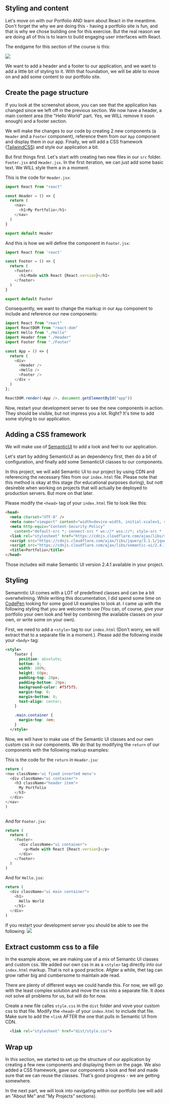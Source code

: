 ## Styling and content

Let's move on with our Portfolio AND learn about React in the meantime. Don't forget the why we are doing this - having a portfolio site is fun, and that is why we chose building one for this exercise. But the real reason we are doing all of this is to learn to build engaging user interfaces with React. 

The endgame for this section of the course is this:

![](react_portfolio_2_tailwind_hello_world.png)

We want to add a header and a footer to our application, and we want to add a little bit of styling to it. With that foundation, we will be able to move on and add some content to our portfolio site.

## Create the page structure
If you look at the screenshot above, you can see that the application has changed since we left off in the previous section. We now have a header, a main content area (the "Hello World" part. Yes, we WILL remove it soon enough) and a footer section.

We will make the changes to our code by creating 2 new components (a `Header` and a `Footer` component), reference them from our `App` component and display them in our app. Finally, we will add a CSS framework ([TailwindCSS](https://tailwindcss.com/docs/what-is-tailwind/)) and style our application a bit. 

But first things first. Let's start with creating two new files in our `src` folder. `Footer.jsx` and `Header.jsx`. In the first iteration, we can just add some basic text. We WILL style them a in a moment. 

This is the code for `Header.jsx`: 
```javascript
import React from "react"

const Header = () => {
  return (
    <nav>
      <h1>My Portfolio</h1>
    </nav>
  )
}

export default Header
```
And this is how we will define the component in `Footer.jsx`:
```javascript
import React from 'react'

const Footer = () => {
  return (
    <footer>
      <h1>Made with React {React.version}</h1>
    </footer>
  )
}

export default Footer
```

Consequently, we want to change the markup in our `App` component to include and reference our new components:

```javascript
import React from "react"
import ReactDOM from "react-dom"
import Hello from "./Hello"
import Header from "./Header"
import Footer from "./Footer"

const App = () => {
  return (
    <div>
      <Header />
      <Hello />
      <Footer />
    </div >
  )
};

ReactDOM.render(<App />, document.getElementById("app"))
```

Now, restart your development server to see the new components in action. They should be visible, but not impress you a lot. Right? It's time to add some styling to our application.

## Adding a CSS framework
We will make use of [SemanticUI](https://semantic-ui.com/introduction/getting-started.html) to add a look and feel to our application. 

Let's start by adding SemanticUI as an dependency first, then do a bit of configuration, and finally add some SemanticUI classes to our components.

In this project, we will add Semantic UI to our project by using CDN and referencing the necessary files from our `index.html` file. Please note that this method is okay at this stage (for educational purposes during), but nott desireble when working on projects that will actually be deployed to production servers. But more on that later. 

Please modify the `<head>` tag of your `index.html` file to look like this:

```html 
<head>
  <meta charset="UTF-8" />
  <meta name="viewport" content="width=device-width, initial-scale=1, shrink-to-fit=no">
  <meta http-equiv="Content-Security-Policy"
    content="default-src *; connect-src * ws://* wss://*; style-src * 'unsafe-inline' 'unsafe-eval'; media-src * ; img-src * data:; font-src * ; script-src * 'unsafe-inline' 'unsafe-eval';" />
  <link rel="stylesheet" href="https://cdnjs.cloudflare.com/ajax/libs/semantic-ui/2.4.1/semantic.min.css" />
  <script src="https://cdnjs.cloudflare.com/ajax/libs/jquery/3.1.1/jquery.min.js"></script>
  <script src="https://cdnjs.cloudflare.com/ajax/libs/semantic-ui/2.4.1/semantic.min.js"></script>
  <title>Portfolio</title>
</head>
```
Those includes will make Semantic UI version 2.4.1 available in your project. 

## Styling

Semamntic UI comes with a LOT of predefined classes and can be a bit overwhelming. While writing this documentation, I did spend some time on [CodePen](https://codepen.io/) looking for some good UI examples to look at. I came up with the following styling that you are welcome to use (You can, of course, give your portfolio your own look and feel by combining the available classes on your own, or write some on your own). 

First, we need to add a `<style>` tag to our `index.html` (Don't worry, we will extract that to a separate file in a moment.). Please add the following inside your `<body>` tag: 

```html 
<style>
    footer {
      position: absolute;
      bottom: 0;
      width: 100%;
      height: 60px;
      padding-top: 20px;
      padding-bottom: 20px;
      background-color: #f5f5f5;
      margin-top: 0;
      margin-bottom: 0;
      text-align: center;
    }

    .main.container {
      margin-top: 4em;
    }
  </style>
```

Now, we will have to make use of the Semantic UI classes and our own custom css in our components. We do that by modifying the `return` of our components with the following markup examples:


This is the code for the `return` in `Header.jsx`: 
```javascript
return (
<nav className='ui fixed inverted menu'>
  <div className="ui container">
    <h3 className="header item">
      My Portfolio
    </h3>
  </div>
</nav>
)
    
```
And for `Footer.jsx`:
```javascript
return (
  return (
    <footer>
      <div className="ui container">
        <p>Made with React {React.version}</p>
      </div>
    </footer>
  )
)
```

And for `Hello.jsx`:
```javascript
return (
  <div className="ui main container">
    <h1>
      Hello World
    </h1>
  </div>
)
```

If you restart your development server you should be able to see the following:
![](portfolio_v2_hello_world.png)

## Extract customm css to a file
In the example above, we are making use of a mix of Semantic UI classes and custom css. We added our own css in as a `<style>` tag directly into our `index.html` markup. That is not a good practice. Afgter a while, thet tag can grow rather big and cumbersome to maintain ade read. 

There are plenty of different ways we could handle this. For now, we will go with the least complex solution and move the css into a separate file. It does not solve all problems for us, but will do for now. 

Create a new file calles `style.css` in the `dist` folder and vove your custom css to that file. Modify the `<head>` of your `index.html` to include that file. Make sure to add the `<link` AFTER the one that pulls in Semantic UI from CDN.

```html
  <link rel="stylesheet" href="dist/style.css">
```

## Wrap up
In this section, we started to set up the structure of our application by creating a few new components and displaying them on the page. We also added a CSS framework, gave our components a look and feel and made sure that we can reuse the classes. That's good progress - we are getting somewhere. 

In the next part, we will look into navigating within our portfolio (we will add an "About Me" and "My Projects" sections). 







